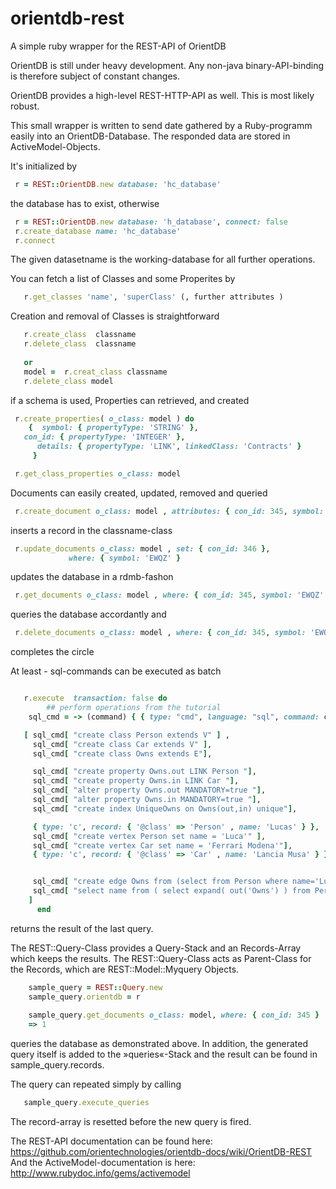 # orientdb-rest
A simple ruby wrapper for the REST-API of OrientDB


OrientDB is still under heavy development. Any non-java binary-API-binding is therefore subject of constant changes.

OrientDB provides a high-level REST-HTTP-API as well. This is most likely robust.

This small wrapper is written to send date gathered by a Ruby-programm easily into an OrientDB-Database.
The responded data are stored in ActiveModel-Objects.

It's initialized by

```ruby
 r = REST::OrientDB.new database: 'hc_database'
```
the database has to exist, otherwise

```ruby
 r = REST::OrientDB.new database: 'h_database', connect: false
 r.create_database name: 'hc_database'
 r.connect
```

 The given datasetname is the working-database for all further operations.
 
 You can fetch a list of Classes  and some Properites by
 ``` ruby
    r.get_classes 'name', 'superClass' (, further attributes )
 ```
 
 
 Creation and removal of Classes is straightforward
 ```ruby
    r.create_class  classname
    r.delete_class  classname
    
    or
    model =  r.creat_class classname
    r.delete_class model
 ```
 if a schema is used, Properties can retrieved, and created
 ```ruby
  r.create_properties( o_class: model ) do
     {	symbol: { propertyType: 'STRING' },
	con_id: { propertyType: 'INTEGER' },
       details: { propertyType: 'LINK', linkedClass: 'Contracts' }
      }

  r.get_class_properties o_class: model 
 ```
 
 Documents can easily created, updated, removed and queried
 ```ruby
  r.create_document o_class: model , attributes: { con_id: 345, symbol: 'EWQZ' }

 ```
  inserts a record in the classname-class 

 ```ruby
  r.update_documents o_class: model , set: { con_id: 346 },
		      where: { symbol: 'EWQZ' } 

 ```
 updates the database in a rdmb-fashon

 ```ruby
  r.get_documents o_class: model , where: { con_id: 345, symbol: 'EWQZ' }

 ```
 queries the database accordantly and

 ```ruby
  r.delete_documents o_class: model , where: { con_id: 345, symbol: 'EWQZ' }

 ```
 completes the circle
 


At least - sql-commands can be executed as batch

 ```ruby

    r.execute  transaction: false do
         ## perform operations from the tutorial
	 sql_cmd = -> (command) { { type: "cmd", language: "sql", command: command } }

	[ sql_cmd[ "create class Person extends V" ] ,
	  sql_cmd[ "create class Car extends V" ],
	  sql_cmd[ "create class Owns extends E"],

	  sql_cmd[ "create property Owns.out LINK Person "],
	  sql_cmd[ "create property Owns.in LINK Car "],
	  sql_cmd[ "alter property Owns.out MANDATORY=true "],
	  sql_cmd[ "alter property Owns.in MANDATORY=true "],
	  sql_cmd[ "create index UniqueOwns on Owns(out,in) unique"],

	  { type: 'c', record: { '@class' => 'Person' , name: 'Lucas' } },
	  sql_cmd[ "create vertex Person set name = 'Luca'" ],
	  sql_cmd[ "create vertex Car set name = 'Ferrari Modena'"],
	  { type: 'c', record: { '@class' => 'Car' , name: 'Lancia Musa' } },


	  sql_cmd[ "create edge Owns from (select from Person where name='Luca') to (select from Car where name = 'Lancia Musa')" ],
	  sql_cmd[ "select name from ( select expand( out('Owns') ) from Person where name = 'Luca' )" ]
	 ]
       end

 ```
  returns the result of the last query. 


The REST::Query-Class provides a Query-Stack and an Records-Array which keeps the results.
The REST::Query-Class acts as Parent-Class for the Records, which are REST::Model::Myquery Objects.

```ruby
    sample_query = REST::Query.new
    sample_query.orientdb = r   
    
    sample_query.get_documents o_class: model, where: { con_id: 345 }
    => 1
```
  queries the database as demonstrated above. In addition, the generated query itself is added to the »queries«-Stack and the result can be found in sample_query.records.

The query can repeated simply by calling 
```ruby
   sample_query.execute_queries
```
The record-array is resetted before the new query is fired.

 
 
 The REST-API documentation can be found here: https://github.com/orientechnologies/orientdb-docs/wiki/OrientDB-REST
 And the ActiveModel-documentation is here: http://www.rubydoc.info/gems/activemodel
 
 
 
 
 


